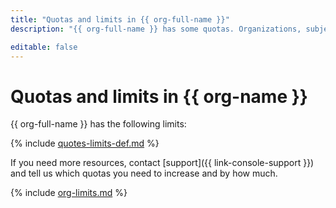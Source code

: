 ```yaml
---
title: "Quotas and limits in {{ org-full-name }}"
description: "{{ org-full-name }} has some quotas. Organizations, subjects, federations, groups, invitations, and certificates utilize your cloud quotas for all services. For more information about the service restrictions, read this article."

editable: false
---
```


# Quotas and limits in {{ org-name }}

{{ org-full-name }} has the following limits:

{% include [quotes-limits-def.md](../../_includes/quotes-limits-def.md) %}

If you need more resources, contact [support]({{ link-console-support }}) and tell us which quotas you need to increase and by how much.

{% include [org-limits.md](../../_includes/organization/org-limits.md) %}